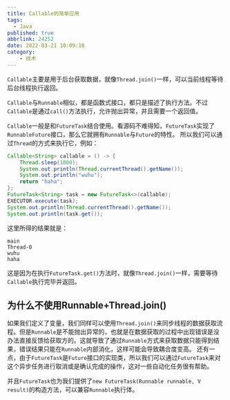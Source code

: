 ```yaml
---
title: Callable的简单应用
tags:
  - Java
published: true
abbrlink: 24252
date: 2022-03-21 10:09:10
category:
	- 技术
---
```


`Callable`主要是用于后台获取数据，就像`Thread.join()`一样，可以当前线程等待后台线程执行返回。

`Callable`与`Runnable`相似，都是函数式接口，都只是描述了执行方法。不过`Callable`是通过`call()`方法执行，允许抛出异常，并且需要一个返回值。

`Callable`一般是和`FutureTask`结合使用。看源码不难得知，`FutureTask`实现了`RunnableFuture`接口，那么它就拥有`Runnable`与`Future`的特性。
所以我们可以通过`Thread`的方式来执行它，例如：

```java
Callable<String> callable = () -> {
    Thread.sleep(1000);
    System.out.println(Thread.currentThread().getName());
    System.out.println("wuhu");
    return "haha";
};
FutureTask<String> task = new FutureTask<>(callable);
EXECUTOR.execute(task);
System.out.println(Thread.currentThread().getName());
System.out.println(task.get());
```

这里所得的结果就是：

```text
main
Thread-0
wuhu
haha
```

这是因为在执行`FutureTask.get()`方法时，就像`Thread.join()`一样，需要等待`Callable`执行完毕并返回。

## 为什么不使用Runnable+Thread.join()

如果我们定义了变量，我们同样可以使用`Thread.join()`来同步线程的数据获取流程。但是`Runnable`是不能抛出异常的，也就是在数据获取的过程中出现错误是没办法直接反馈给获取方的。这就导致了通过`Runnable`方式来获取数据只能得到结果，错误结果只能在`Runnable`内部消化，这样可能会导致耦合度变高。
还有一点，由于`FutureTask`是`Future`接口的实现类，所以我们可以通过`FutureTask`来对这个异步任务进行取消或是确认完成的操作，这对一些自动化任务很有帮助。

并且`FutureTask`也为我们提供了`new FutureTask(Runnable runnable, V result)`的构造方法，可以兼容`Runnable`执行体。